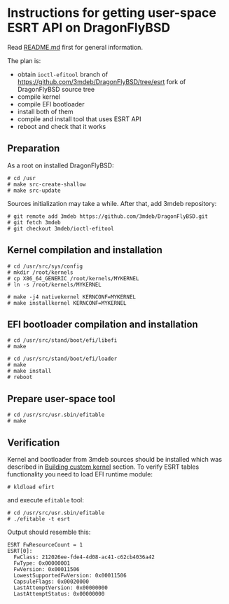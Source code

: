 # Instructions for getting user-space ESRT API on DragonFlyBSD

Read [README.md](./README.md) first for general information.

The plan is:
 * obtain `ioctl-efitool` branch of https://github.com/3mdeb/DragonFlyBSD/tree/esrt
 fork of DragonFlyBSD source tree
 * compile kernel
 * compile EFI bootloader
 * install both of them
 * compile and install tool that uses ESRT API
 * reboot and check that it works

## Preparation

As a root on installed DragonFlyBSD:

```
# cd /usr
# make src-create-shallow
# make src-update
```

Sources initialization may take a while. After that, add 3mdeb repository:

```
# git remote add 3mdeb https://github.com/3mdeb/DragonFlyBSD.git
# git fetch 3mdeb
# git checkout 3mdeb/ioctl-efitool
```

## Kernel compilation and installation

```
# cd /usr/src/sys/config
# mkdir /root/kernels
# cp X86_64_GENERIC /root/kernels/MYKERNEL
# ln -s /root/kernels/MYKERNEL

# make -j4 nativekernel KERNCONF=MYKERNEL
# make installkernel KERNCONF=MYKERNEL
```

## EFI bootloader compilation and installation

```
# cd /usr/src/stand/boot/efi/libefi
# make

# cd /usr/src/stand/boot/efi/loader
# make
# make install
# reboot
```

## Prepare user-space tool

```
# cd /usr/src/usr.sbin/efitable
# make
```

## Verification

Kernel and bootloader from 3mdeb sources should be installed which was described
in [Building custom kernel](#Building-custom-kernel) section. To verify ESRT
tables functionality you need to load EFI runtime module:

```
# kldload efirt
```

and execute `efitable` tool:

```
# cd /usr/src/usr.sbin/efitable
# ./efitable -t esrt
```

Output should resemble this:

```
ESRT FwResourceCount = 1
ESRT[0]:
  FwClass: 212026ee-fde4-4d08-ac41-c62cb4036a42
  FwType: 0x00000001
  FwVersion: 0x00011506
  LowestSupportedFwVersion: 0x00011506
  CapsuleFlags: 0x00020000
  LastAttemptVersion: 0x00000000
  LastAttemptStatus: 0x00000000
```
